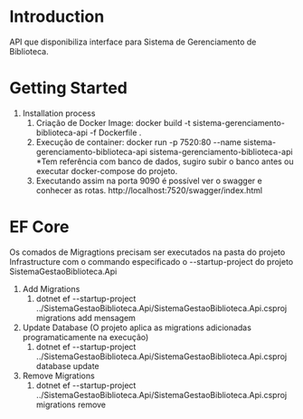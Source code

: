 # Introduction 
API que disponibiliza interface para Sistema de Gerenciamento de Biblioteca.

# Getting Started
1.	Installation process
	1. Criação de Docker Image: docker build -t sistema-gerenciamento-biblioteca-api -f Dockerfile .
	2. Execução de container: docker run -p 7520:80 --name sistema-gerenciamento-biblioteca-api sistema-gerenciamento-biblioteca-api *Tem referência com banco de dados, sugiro subir o banco antes ou executar docker-compose do projeto.
	3. Executando assim na porta 9090 é possível ver o swagger e conhecer as rotas. 
		http://localhost:7520/swagger/index.html

# EF Core

Os comados de Migragtions precisam ser executados na pasta do projeto Infrastructure com o commando especificado o --startup-project do projeto SistemaGestaoBiblioteca.Api

1. Add Migrations 
	1. dotnet ef --startup-project ../SistemaGestaoBiblioteca.Api/SistemaGestaoBiblioteca.Api.csproj migrations add mensagem
2. Update Database (O projeto aplica as migrations adicionadas programaticamente na execução)
	1. dotnet ef --startup-project ../SistemaGestaoBiblioteca.Api/SistemaGestaoBiblioteca.Api.csproj database update
3. Remove Migrations 
	1. dotnet ef --startup-project ../SistemaGestaoBiblioteca.Api/SistemaGestaoBiblioteca.Api.csproj migrations remove
